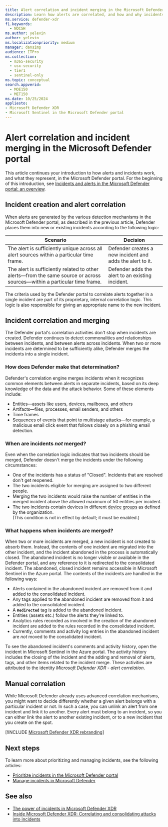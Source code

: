 ```yaml
---
title: Alert correlation and incident merging in the Microsoft Defender portal
description: Learn how alerts are correlated, and how and why incidents may be merged, in the Microsoft Defender portal.
ms.service: defender-xdr
f1.keywords: 
  - NOCSH
ms.author: yelevin
author: yelevin
ms.localizationpriority: medium
manager: dansimp
audience: ITPro
ms.collection: 
  - m365-security
  - usx-security
  - tier1
  - sentinel-only
ms.topic: conceptual
search.appverid: 
  - MOE150
  - MET150
ms.date: 10/25/2024
appliesto: 
- Microsoft Defender XDR 
- Microsoft Sentinel in the Microsoft Defender portal
---
```


# Alert correlation and incident merging in the Microsoft Defender portal

This article continues your introduction to how alerts and incidents work, and what they represent, in the Microsoft Defender portal. For the beginning of this introduction, see [Incidents and alerts in the Microsoft Defender portal: an overview](incidents-alerts-overview.md).

## Incident creation and alert correlation

When alerts are generated by the various detection mechanisms in the Microsoft Defender portal, as described in the previous article, Defender places them into new or existing incidents according to the following logic:

| Scenario | Decision |
| -------- | -------- |
| The alert is sufficiently unique across all alert sources within a particular time frame. | Defender creates a new incident and adds the alert to it. |
| The alert is sufficiently related to other alerts&mdash;from the same source or across sources&mdash;within a particular time frame. | Defender adds the alert to an existing incident. |

The criteria used by the Defender portal to correlate alerts together in a single incident are part of its proprietary, internal correlation logic. This logic is also responsible for giving an appropriate name to the new incident.

## Incident correlation and merging

The Defender portal's correlation activities don't stop when incidents are created. Defender continues to detect commonalities and relationships between incidents, and between alerts across incidents. When two or more incidents are determined to be sufficiently alike, Defender merges the incidents into a single incident.

### How does Defender make that determination?

Defender's correlation engine merges incidents when it recognizes common elements between alerts in separate incidents, based on its deep knowledge of the data and the attack behavior. Some of these elements include:

- Entities&mdash;assets like users, devices, mailboxes, and others
- Artifacts&mdash;files, processes, email senders, and others
- Time frames
- Sequences of events that point to multistage attacks&mdash;for example, a malicious email click event that follows closely on a phishing email detection.

### When are incidents *not* merged?

Even when the correlation logic indicates that two incidents should be merged, Defender doesn't merge the incidents under the following circumstances:

- One of the incidents has a status of "Closed". Incidents that are resolved don't get reopened.
- The two incidents eligible for merging are assigned to two different people.
- Merging the two incidents would raise the number of entities in the merged incident above the allowed maximum of 50 entities per incident.
- The two incidents contain devices in different [device groups](/defender-endpoint/machine-groups) as defined by the organization. <br>(This condition is not in effect by default; it must be enabled.)

### What happens when incidents are merged?

When two or more incidents are merged, a new incident is not created to absorb them. Instead, the contents of one incident are migrated into the other incident, and the incident abandoned in the process is automatically closed. The abandoned incident is no longer visible or available in the Defender portal, and any reference to it is redirected to the consolidated incident. The abandoned, closed incident remains accessible in Microsoft Sentinel in the Azure portal. The contents of the incidents are handled in the following ways:

- Alerts contained in the abandoned incident are removed from it and added to the consolidated incident.
- Any tags applied to the abandoned incident are removed from it and added to the consolidated incident.
- A **`Redirected`** tag is added to the abandoned incident.
- Entities (assets etc.) follow the alerts they're linked to.
- Analytics rules recorded as involved in the creation of the abandoned incident are added to the rules recorded in the consolidated incident.
- Currently, comments and activity log entries in the abandoned incident are *not* moved to the consolidated incident.

To see the abandoned incident's comments and activity history, open the incident in Microsoft Sentinel in the Azure portal. The activity history includes the closing of the incident and the adding and removal of alerts, tags, and other items related to the incident merge. These activities are attributed to the identity *Microsoft Defender XDR - alert correlation*.

## Manual correlation

While Microsoft Defender already uses advanced correlation mechanisms, you might want to decide differently whether a given alert belongs with a particular incident or not. In such a case, you can unlink an alert from one incident and link it to another. Every alert must belong to an incident, so you can either link the alert to another existing incident, or to a new incident that you create on the spot.

[!INCLUDE [Microsoft Defender XDR rebranding](../includes/defender-m3d-techcommunity.md)]

## Next steps

To learn more about prioritizing and managing incidents, see the following articles:
- [Prioritize incidents in the Microsoft Defender portal](prioritize-incidents.md)
- [Manage incidents in Microsoft Defender](manage-incidents.md)

## See also

- [The power of incidents in Microsoft Defender XDR](https://techcommunity.microsoft.com/t5/microsoft-defender-xdr-blog/the-power-of-incidents-in-microsoft-365-defender/ba-p/3515483)
- [Inside Microsoft Defender XDR: Correlating and consolidating attacks into incidents](https://www.microsoft.com/en-us/security/blog/2020/07/09/inside-microsoft-threat-protection-correlating-and-consolidating-attacks-into-incidents/)
